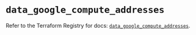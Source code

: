 # `data_google_compute_addresses`

Refer to the Terraform Registry for docs: [`data_google_compute_addresses`](https://registry.terraform.io/providers/hashicorp/google-beta/5.12.0/docs/data-sources/google_compute_addresses).
